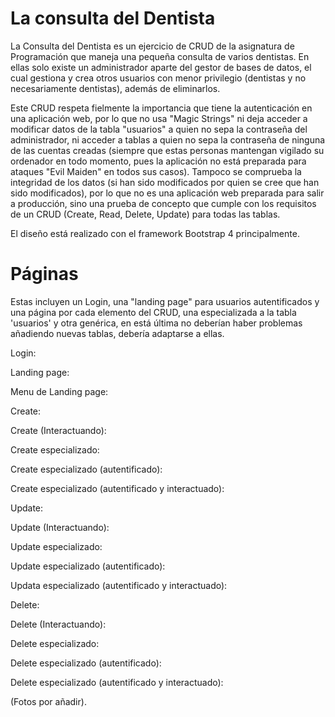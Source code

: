 # La consulta del Dentista
La Consulta del Dentista es un ejercicio de CRUD de la asignatura de Programación que maneja una pequeña consulta de varios dentistas. En ellas solo existe un administrador aparte del gestor de bases de datos, el cual gestiona y crea otros usuarios con menor privilegio (dentistas y no necesariamente dentistas), además de eliminarlos.

Este CRUD respeta fielmente la importancia que tiene la autenticación en una aplicación web, por lo que no usa "Magic Strings" ni deja acceder a modificar datos de la tabla "usuarios" a quien no sepa la contraseña del administrador, ni acceder a tablas a quien no sepa la contraseña de ninguna de las cuentas creadas (siempre que estas personas mantengan vigilado su ordenador en todo momento, pues la aplicación no está preparada para ataques "Evil Maiden" en todos sus casos). Tampoco se comprueba la integridad de los datos (si han sido modificados por quien se cree que han sido modificados), por lo que no es una aplicación web preparada para salir a producción, sino una prueba de concepto que cumple con los requisitos de un CRUD (Create, Read, Delete, Update) para todas las tablas.

El diseño está realizado con el framework Bootstrap 4 principalmente.

# Páginas

Estas incluyen un Login, una "landing page" para usuarios autentificados y una página por cada elemento del CRUD, una especializada a la tabla 'usuarios' y otra genérica, en está última no deberían haber problemas añadiendo nuevas tablas, debería adaptarse a ellas.

Login:

Landing page:

Menu de Landing page:

Create:

Create (Interactuando):

Create especializado:

Create especializado (autentificado):

Create especializado (autentificado y interactuado):

Update:

Update (Interactuando):

Update especializado:

Update especializado (autentificado):

Updata especializado (autentificado y interactuado):

Delete:

Delete (Interactuando):

Delete especializado:

Delete especializado (autentificado):

Delete especializado (autentificado y interactuado):

(Fotos por añadir).
